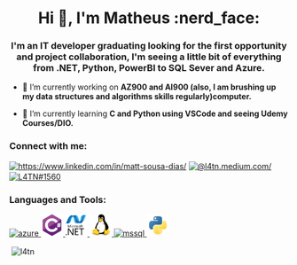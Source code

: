 <h1 align="center">Hi 👋, I'm Matheus :nerd_face:</h1>
<h3 align="center">I'm an IT developer graduating looking for the first opportunity and project collaboration, I'm seeing a little bit of everything from .NET, Python, PowerBI to SQL Sever and Azure.</h3>

- 🔭 I’m currently working on **AZ900 and AI900 (also, I am brushing up my data structures and algorithms skills regularly)computer.**

- 🌱 I’m currently learning **C and Python using VSCode and seeing Udemy Courses/DIO.**

<h3 align="left">Connect with me:</h3>
<p align="left">
<a href="https://linkedin.com/in/https://www.linkedin.com/in/matt-sousa-dias/" target="blank"><img align="center" src="https://raw.githubusercontent.com/rahuldkjain/github-profile-readme-generator/master/src/images/icons/Social/linked-in-alt.svg" alt="https://www.linkedin.com/in/matt-sousa-dias/" height="30" width="40" /></a>
<a href="https://medium.com/@l4tn.medium.com/" target="blank"><img align="center" src="https://raw.githubusercontent.com/rahuldkjain/github-profile-readme-generator/master/src/images/icons/Social/medium.svg" alt="@l4tn.medium.com/" height="30" width="40" /></a>
<a href="https://discord.gg/L4TN#1560" target="blank"><img align="center" src="https://raw.githubusercontent.com/rahuldkjain/github-profile-readme-generator/master/src/images/icons/Social/discord.svg" alt="L4TN#1560" height="30" width="40" /></a>
</p>

<h3 align="left">Languages and Tools:</h3>
<p align="left"> <a href="https://azure.microsoft.com/en-in/" target="_blank"> <img src="https://www.vectorlogo.zone/logos/microsoft_azure/microsoft_azure-icon.svg" alt="azure" width="40" height="40"/> </a> <a href="https://www.w3schools.com/cs/" target="_blank"> <img src="https://raw.githubusercontent.com/devicons/devicon/master/icons/csharp/csharp-original.svg" alt="csharp" width="40" height="40"/> </a> <a href="https://dotnet.microsoft.com/" target="_blank"> <img src="https://raw.githubusercontent.com/devicons/devicon/master/icons/dot-net/dot-net-original-wordmark.svg" alt="dotnet" width="40" height="40"/> </a> <a href="https://www.linux.org/" target="_blank"> <img src="https://raw.githubusercontent.com/devicons/devicon/master/icons/linux/linux-original.svg" alt="linux" width="40" height="40"/> </a> <a href="https://www.microsoft.com/en-us/sql-server" target="_blank"> <img src="https://www.svgrepo.com/show/303229/microsoft-sql-server-logo.svg" alt="mssql" width="40" height="40"/> </a> <a href="https://www.python.org" target="_blank"> <img src="https://raw.githubusercontent.com/devicons/devicon/master/icons/python/python-original.svg" alt="python" width="40" height="40"/> </a> </p>

<p>&nbsp;<img align="center" src="https://github-readme-stats.vercel.app/api?username=l4tn&show_icons=true&locale=en" alt="l4tn" /></p>
